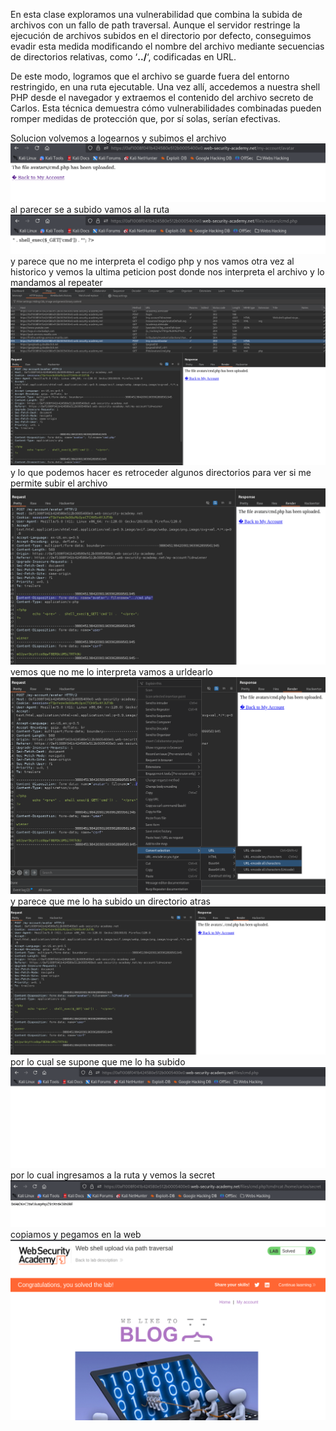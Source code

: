 En esta clase exploramos una vulnerabilidad que combina la subida de archivos con un fallo de path traversal. Aunque el servidor restringe la ejecución de archivos subidos en el directorio por defecto, conseguimos evadir esta medida modificando el nombre del archivo mediante secuencias de directorios relativas, como ‘**../**‘, codificadas en URL.

De este modo, logramos que el archivo se guarde fuera del entorno restringido, en una ruta ejecutable. Una vez allí, accedemos a nuestra shell PHP desde el navegador y extraemos el contenido del archivo secreto de Carlos. Esta técnica demuestra cómo vulnerabilidades combinadas pueden romper medidas de protección que, por sí solas, serían efectivas.

Solucion
volvemos a logearnos y subimos el archivo
![Pasted_image_20250830202421.png](/Imagenes/Pasted_image_20250830202421.png)
al parecer se a subido vamos al la ruta
![Pasted_image_20250830202507.png](/Imagenes/Pasted_image_20250830202507.png)
y parece que no me interpreta el codigo php
y nos vamos otra vez al historico y vemos la ultima peticion post donde nos interpreta el archivo y lo mandamos al repeater
![Pasted_image_20250830202809.png](/Imagenes/Pasted_image_20250830202809.png)
y lo que podemos hacer es retroceder algunos directorios para ver si me permite subir el archivo
![Pasted_image_20250830203008.png](/Imagenes/Pasted_image_20250830203008.png)
vemos que no me lo interpreta vamos a urldearlo
![Pasted_image_20250830203056.png](/Imagenes/Pasted_image_20250830203056.png)
y parece que me lo ha subido un directorio atras
![Pasted_image_20250830203135.png](/Imagenes/Pasted_image_20250830203135.png)
por lo cual se supone que me lo ha subido
![Pasted_image_20250830203229.png](/Imagenes/Pasted_image_20250830203229.png)
por lo cual ingresamos a la ruta y vemos la secret
![Pasted_image_20250830203335.png](/Imagenes/Pasted_image_20250830203335.png)
copiamos y pegamos en la web
![Pasted_image_20250830203422.png](/Imagenes/Pasted_image_20250830203422.png)
